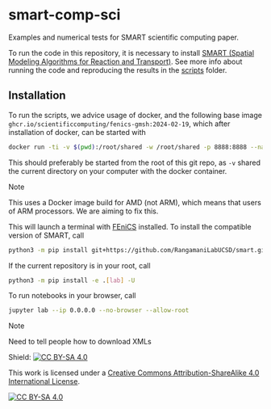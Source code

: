 # smart-comp-sci

Examples and numerical tests for SMART scientific computing paper.

To run the code in this repository, it is necessary to install [SMART (Spatial Modeling Algorithms for Reaction and Transport)](https://github.com/RangamaniLabUCSD/smart.git).
See more info about running the code and reproducing the results in the [scripts](scripts) folder.

## Installation

To run the scripts, we advice usage of docker, and the following base image
`ghcr.io/scientificcomputing/fenics-gmsh:2024-02-19`, which after installation of docker, can be started with

```bash
docker run -ti -v $(pwd):/root/shared -w /root/shared -p 8888:8888 --name smart-comp-sci ghcr.io/scientificcomputing/fenics-gmsh:2024-05-13@sha256:e067aeefedc074230a4155e1aa0b0d0c8e3049ee982e43e580fefc2f39fe8175
```

This should preferably be started from the root of this git repo, as `-v` shared the current directory on your computer with the docker container.

> [!NOTE]
> This uses a Docker image build for AMD (not ARM), which means that users of ARM processors. We are aiming to fix this.

This will launch a terminal with [FEniCS](https://bitbucket.org/fenics-project/dolfin/src/master/) installed.
To install the compatible version of SMART, call

```bash
python3 -m pip install git+https://github.com/RangamaniLabUCSD/smart.git@development
```

If the current repository is in your root, call

```bash
python3 -m pip install -e .[lab] -U
```

To run notebooks in your browser, call

```bash
jupyter lab --ip 0.0.0.0 --no-browser --allow-root
```

> [!NOTE]
> Need to tell people how to download XMLs

Shield: [![CC BY-SA 4.0][cc-by-sa-shield]][cc-by-sa]

This work is licensed under a
[Creative Commons Attribution-ShareAlike 4.0 International License][cc-by-sa].

[![CC BY-SA 4.0][cc-by-sa-image]][cc-by-sa]

[cc-by-sa]: http://creativecommons.org/licenses/by-sa/4.0/
[cc-by-sa-image]: https://licensebuttons.net/l/by-sa/4.0/88x31.png
[cc-by-sa-shield]: https://img.shields.io/badge/License-CC%20BY--SA%204.0-lightgrey.svg
